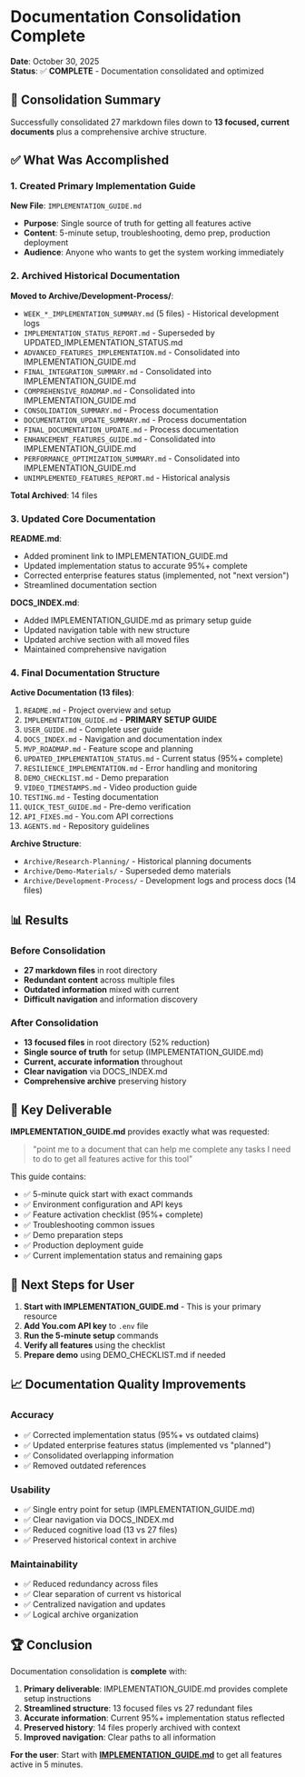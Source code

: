 # Documentation Consolidation Complete

**Date**: October 30, 2025  
**Status**: ✅ **COMPLETE** - Documentation consolidated and optimized

## 🎯 Consolidation Summary

Successfully consolidated 27 markdown files down to **13 focused, current documents** plus a comprehensive archive structure.

## ✅ What Was Accomplished

### 1. Created Primary Implementation Guide

**New File**: `IMPLEMENTATION_GUIDE.md`

- **Purpose**: Single source of truth for getting all features active
- **Content**: 5-minute setup, troubleshooting, demo prep, production deployment
- **Audience**: Anyone who wants to get the system working immediately

### 2. Archived Historical Documentation

**Moved to Archive/Development-Process/**:

- `WEEK_*_IMPLEMENTATION_SUMMARY.md` (5 files) - Historical development logs
- `IMPLEMENTATION_STATUS_REPORT.md` - Superseded by UPDATED_IMPLEMENTATION_STATUS.md
- `ADVANCED_FEATURES_IMPLEMENTATION.md` - Consolidated into IMPLEMENTATION_GUIDE.md
- `FINAL_INTEGRATION_SUMMARY.md` - Consolidated into IMPLEMENTATION_GUIDE.md
- `COMPREHENSIVE_ROADMAP.md` - Consolidated into IMPLEMENTATION_GUIDE.md
- `CONSOLIDATION_SUMMARY.md` - Process documentation
- `DOCUMENTATION_UPDATE_SUMMARY.md` - Process documentation
- `FINAL_DOCUMENTATION_UPDATE.md` - Process documentation
- `ENHANCEMENT_FEATURES_GUIDE.md` - Consolidated into IMPLEMENTATION_GUIDE.md
- `PERFORMANCE_OPTIMIZATION_SUMMARY.md` - Consolidated into IMPLEMENTATION_GUIDE.md
- `UNIMPLEMENTED_FEATURES_REPORT.md` - Historical analysis

**Total Archived**: 14 files

### 3. Updated Core Documentation

**README.md**:

- Added prominent link to IMPLEMENTATION_GUIDE.md
- Updated implementation status to accurate 95%+ complete
- Corrected enterprise features status (implemented, not "next version")
- Streamlined documentation section

**DOCS_INDEX.md**:

- Added IMPLEMENTATION_GUIDE.md as primary setup guide
- Updated navigation table with new structure
- Updated archive section with all moved files
- Maintained comprehensive navigation

### 4. Final Documentation Structure

**Active Documentation (13 files)**:

1. `README.md` - Project overview and setup
2. `IMPLEMENTATION_GUIDE.md` - **PRIMARY SETUP GUIDE**
3. `USER_GUIDE.md` - Complete user guide
4. `DOCS_INDEX.md` - Navigation and documentation index
5. `MVP_ROADMAP.md` - Feature scope and planning
6. `UPDATED_IMPLEMENTATION_STATUS.md` - Current status (95%+ complete)
7. `RESILIENCE_IMPLEMENTATION.md` - Error handling and monitoring
8. `DEMO_CHECKLIST.md` - Demo preparation
9. `VIDEO_TIMESTAMPS.md` - Video production guide
10. `TESTING.md` - Testing documentation
11. `QUICK_TEST_GUIDE.md` - Pre-demo verification
12. `API_FIXES.md` - You.com API corrections
13. `AGENTS.md` - Repository guidelines

**Archive Structure**:

- `Archive/Research-Planning/` - Historical planning documents
- `Archive/Demo-Materials/` - Superseded demo materials
- `Archive/Development-Process/` - Development logs and process docs (14 files)

## 📊 Results

### Before Consolidation

- **27 markdown files** in root directory
- **Redundant content** across multiple files
- **Outdated information** mixed with current
- **Difficult navigation** and information discovery

### After Consolidation

- **13 focused files** in root directory (52% reduction)
- **Single source of truth** for setup (IMPLEMENTATION_GUIDE.md)
- **Current, accurate information** throughout
- **Clear navigation** via DOCS_INDEX.md
- **Comprehensive archive** preserving history

## 🎯 Key Deliverable

**IMPLEMENTATION_GUIDE.md** provides exactly what was requested:

> "point me to a document that can help me complete any tasks I need to do to get all features active for this tool"

This guide contains:

- ✅ 5-minute quick start with exact commands
- ✅ Environment configuration and API keys
- ✅ Feature activation checklist (95%+ complete)
- ✅ Troubleshooting common issues
- ✅ Demo preparation steps
- ✅ Production deployment guide
- ✅ Current implementation status and remaining gaps

## 🚀 Next Steps for User

1. **Start with IMPLEMENTATION_GUIDE.md** - This is your primary resource
2. **Add You.com API key** to `.env` file
3. **Run the 5-minute setup** commands
4. **Verify all features** using the checklist
5. **Prepare demo** using DEMO_CHECKLIST.md if needed

## 📈 Documentation Quality Improvements

### Accuracy

- ✅ Corrected implementation status (95%+ vs outdated claims)
- ✅ Updated enterprise features status (implemented vs "planned")
- ✅ Consolidated overlapping information
- ✅ Removed outdated references

### Usability

- ✅ Single entry point for setup (IMPLEMENTATION_GUIDE.md)
- ✅ Clear navigation via DOCS_INDEX.md
- ✅ Reduced cognitive load (13 vs 27 files)
- ✅ Preserved historical context in archive

### Maintainability

- ✅ Reduced redundancy across files
- ✅ Clear separation of current vs historical
- ✅ Centralized navigation and updates
- ✅ Logical archive organization

## 🏆 Conclusion

Documentation consolidation is **complete** with:

1. **Primary deliverable**: IMPLEMENTATION_GUIDE.md provides complete setup instructions
2. **Streamlined structure**: 13 focused files vs 27 redundant files
3. **Accurate information**: Current 95%+ implementation status reflected
4. **Preserved history**: 14 files properly archived with context
5. **Improved navigation**: Clear paths to all information

**For the user**: Start with **[IMPLEMENTATION_GUIDE.md](IMPLEMENTATION_GUIDE.md)** to get all features active in 5 minutes.
